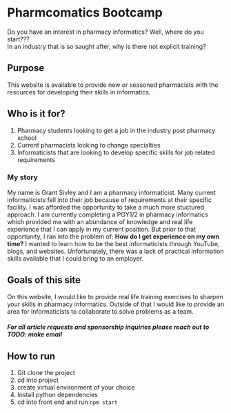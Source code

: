 # Pharmcomatics Bootcamp
Do you have an interest in pharmacy informatics?
Well, where do you start??? <br>
In an industry that is so saught after, why is there not explicit training? <br>

## Purpose
This website is available to provide new or seasoned pharmacists with the resources for developing their skills in informatics.

## Who is it for?
1. Pharmacy students looking to get a job in the industry post pharmacy school
2. Current pharmacists looking to change specialties
3. Informaticists that are looking to develop specific skills for job related requirements

### My story
My name is Grant Sivley and I am a pharmacy informaticist. Many current informaticists fell into their job because of requirements at their specific facility. I was afforded the opportunity to take a much more stuctured approach. I am currently completing a PGY1/2 in pharmacy informatics which provided me with an abundance of knowledge and real life experience that I can apply in my current position. But prior to that opportunity, I ran into the problem of: **How do I get experience on my own time?** I wanted to learn how to be the best informaticists through YouTube, blogs, and websites. Unfortunately, there was a lack of practical information skills available that I could bring to an employer.

## Goals of this site
On this website, I would like to provide real life training exercises to sharpen your skills in pharmacy informatics. Outside of that I would like to provide an area for informaticists to collaborate to solve problems as a team.

##### For all article requests and sponsorship inquiries please reach out to TODO: make email

## How to run
1. Git clone the project
2. cd into project
3. create virtual environment of your choice
4. Install python dependencies
5. cd into front end and run `npm start`